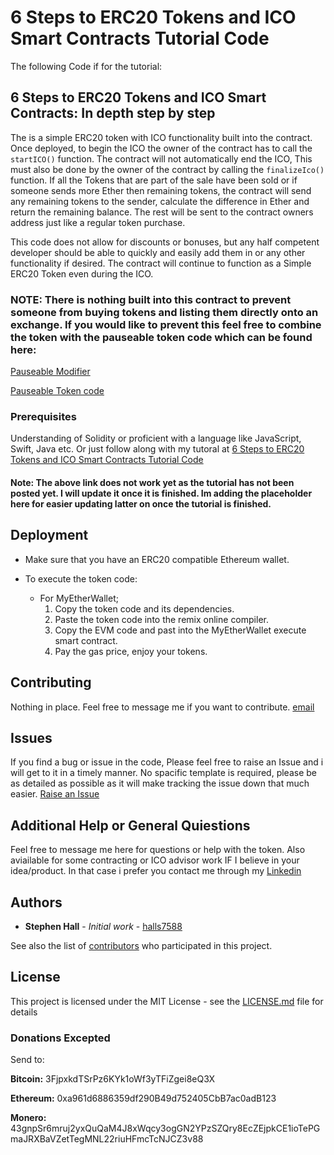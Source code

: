 # 6 Steps to ERC20 Tokens and ICO Smart Contracts Tutorial Code

The following Code if for the tutorial: 
## 6 Steps to ERC20 Tokens and ICO Smart Contracts: In depth step by step
The is a simple ERC20 token with ICO functionality built into the contract. Once deployed, to begin the ICO the owner of the contract has to call the `startICO()` function. The contract will not automatically end the ICO, This must also be done by the owner of the contract by calling the `finalizeIco()` function. If all the Tokens that are part of the sale have been sold or if someone sends more Ether then remaining tokens, the contract will send any remaining tokens to the sender, calculate the difference in Ether and return the remaining balance. The rest will be sent to the contract owners address just like a regular token purchase. 

This code does not allow for discounts or bonuses, but any half competent developer should be able to quickly and easily add them in or any other functionality if desired. The contract will continue to function as a Simple ERC20 Token even during the ICO.

### NOTE: There is nothing built into this contract to prevent someone from buying tokens and listing them directly onto an exchange. If you would like to prevent this feel free to combine the token with the pauseable token code which can be found here:

[Pauseable Modifier](https://github.com/halls7588/ERC20_Token_Types/blob/master/Helpers/Modifiers/Pausable.sol)

[Pauseable Token code](https://github.com/halls7588/ERC20_Token_Types/blob/master/Tokens/PausableToken/pausableToken.sol)


### Prerequisites

Understanding of Solidity or proficient with a language like JavaScript, Swift, Java etc. Or just follow along with my tutoral at
[6 Steps to ERC20 Tokens and ICO Smart Contracts Tutorial Code](Example.com)

#### Note: The above link does not work yet as the tutorial has not been posted yet. I will update it once it is finished. Im adding the placeholder here for easier updating latter on once the tutorial is finished. 

## Deployment

* Make sure that you have an ERC20 compatible Ethereum wallet. 

* To execute the token code: 
   - For MyEtherWallet; 
     1. Copy the token code and its dependencies. 
     2. Paste the token code into the remix online compiler. 
     3. Copy the EVM code and past into the MyEtherWallet execute smart contract. 
     4. Pay the gas price, enjoy your tokens.

## Contributing
Nothing in place. Feel free to message me if you want to contribute. [email](mailto:halls7588@gmail.com)

## Issues
If you find a bug or issue in the code, Please feel free to raise an Issue and i will get to it in a timely manner. No spacific template is required, please be as detailed as possible as it will make tracking the issue down that much easier. [Raise an Issue](https://github.com/halls7588/Code-for-the-6-Steps-to-ERC20-Tokens-and-ICO-Smart-Contracts-Tutorial/issues)

## Additional Help or General Quiestions
Feel free to message me here for questions or help with the token. Also aviailable for some contracting or ICO advisor work IF I believe in your idea/product. In that case i prefer you contact me through my [Linkedin](https://www.linkedin.com/in/stephen-hall-3749b062/)

## Authors

* **Stephen Hall** - *Initial work* - [halls7588](https://github.com/halls7588)

See also the list of [contributors](https://github.com/halls7588/Code-for-the-6-Steps-to-ERC20-Tokens-and-ICO-Smart-Contracts-Tutorial/graphs/contributors) who participated in this project.

## License

This project is licensed under the MIT License - see the [LICENSE.md](LICENSE.md) file for details


### Donations Excepted
Send to:

**Bitcoin:** 3FjpxkdTSrPz6KYk1oWf3yTFiZgei8eQ3X

**Ethereum:** 0xa961d6886359df290B49d752405CbB7ac0adB123

**Monero:** 43gnpSr6mruj2yxQuQaM4J8xWqcy3ogGN2YPzSZQry8EcZEjpkCE1ioTePGmaJRXBaVZetTegMNL22riuHFmcTcNJCZ3v88
